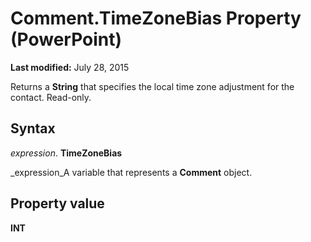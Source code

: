 
# Comment.TimeZoneBias Property (PowerPoint)

 **Last modified:** July 28, 2015

Returns a  **String** that specifies the local time zone adjustment for the contact. Read-only.

## Syntax

 _expression_. **TimeZoneBias**

 _expression_A variable that represents a  **Comment** object.


## Property value

 **INT**

